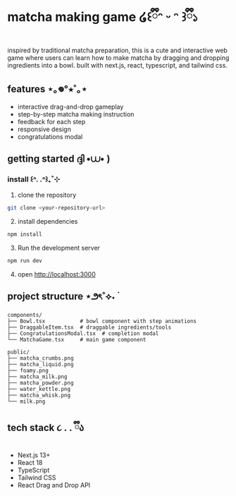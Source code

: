 # matcha making game ໒꒰ྀིᵔ ᵕ ᵔ ꒱ྀི১

inspired by traditional matcha preparation, this is a cute and interactive web game where users can learn how to make matcha by dragging and dropping ingredients into a bowl. built with next.js, react, typescript, and tailwind css.

## features ⋆｡𖦹°⭒˚｡⋆

- interactive drag-and-drop gameplay
- step-by-step matcha making instruction
- feedback for each step
- responsive design
- congratulations modal

## getting started ദ്ദി •⩊• )

### install ꒰ᐢ. .ᐢ꒱₊˚⊹

1. clone the repository
```bash
git clone <your-repository-url>
```

2. install dependencies
```bash
npm install
```

3. Run the development server
```bash
npm run dev
```

4. open [http://localhost:3000](http://localhost:3000) 

## project structure ⋆౨ৎ˚⟡˖ ࣪

```
components/
├── Bowl.tsx           # bowl component with step animations
├── DraggableItem.tsx  # draggable ingredients/tools
├── CongratulationsModal.tsx  # completion modal
└── MatchaGame.tsx     # main game component

public/
├── matcha_crumbs.png
├── matcha_liquid.png
├── foamy.png
├── matcha_milk.png
├── matcha_powder.png
├── water_kettle.png
├── matcha_whisk.png
└── milk.png
```

## tech stack ૮ ․ ․ ྀིა

- Next.js 13+
- React 18
- TypeScript
- Tailwind CSS
- React Drag and Drop API
